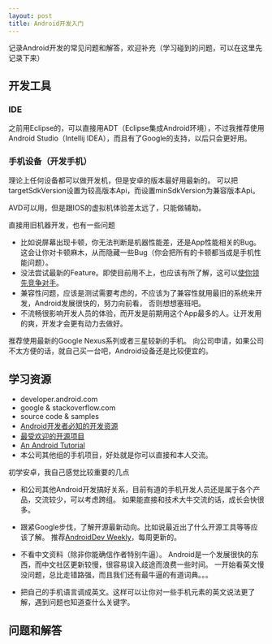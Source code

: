 ```yaml
---
layout: post
title: Android开发入门
---
```


记录Android开发的常见问题和解答，欢迎补充（学习碰到的问题，可以在这里先记录下来）

## 开发工具

### IDE

之前用Eclipse的，可以直接用ADT（Eclipse集成Android环境），不过我推荐使用Android Studio（Intellij IDEA），而且有了Google的支持，以后只会更好用。

### 手机设备（开发手机）

理论上任何设备都可以做开发机，但是安卓的版本最好用最新的。
可以把targetSdkVersion设置为较高版本Api，而设置minSdkVersion为兼容版本Api。

AVD可以用，但是跟IOS的虚拟机体验差太远了，只能做辅助。

直接用旧机器开发，也有一些问题

-   比如说屏幕出现卡顿，你无法判断是机器性能差，还是App性能相关的Bug。
这会让你对卡顿麻木，从而隐藏一些Bug（你会把所有的卡顿都当成是手机性能问题）。
-   没法尝试最新的Feature。即使目前用不上，也应该有所了解，这可以[使你领先竞争对手](http://www.youtube.com/watch?feature=player_embedded&v=GcNNx2zdXN4)。
-   兼容性问题，应该是测试需要考虑的，不应该为了兼容性就用最旧的系统来开发，Android发展很快的，努力向前看，
否则想想塞班吧。
-   不流畅很影响开发人员的体验，而开发是前期用这个App最多的人。让开发用的爽，开发才会更有动力去做好。

推荐使用最新的Google Nexus系列或者三星较新的手机。
向公司申请，如果公司不太方便的话，就自己买一台吧，Android设备还是比较便宜的。

## 学习资源

-   developer.android.com
-   google & stackoverflow.com
-   source code & samples
-   [Android开发者必知的开发资源](http://www.importnew.com/3988.html)
-   [最受欢迎的开源项目](http://www.csdn.net/article/tag/%E6%9C%80%E5%8F%97%E6%AC%A2%E8%BF%8E%E7%9A%84%E5%BC%80%E6%BA%90%E9%A1%B9%E7%9B%AE)
-   [An Android Tutorial](http://www.vogella.com/articles/Android/article.html)
-   本公司其他组的手机项目，好处就是你可以直接和本人交流。

初学安卓，我自己感觉比较重要的几点

-   和公司其他Android开发搞好关系，目前有道的手机开发人员还是属于各个产品，交流较少，可以考虑跨组。 如果能直接和技术大牛交流的话，成长会快很多。

-   跟紧Google步伐，了解开源最新动向。比如说最近出了什么开源工具等等应该了解。
推荐[AndroidDev Weekly](http://androiddevweekly.com/)，每周更新的。

-   不看中文资料（除非你能确信作者特别牛逼）。 Android是一个发展很快的东西，而中文社区更新较慢，很容易误入歧途而浪费一些时间。 一开始看英文慢没问题，总比走错路强，而且我们还有最牛逼的有道词典。。。

-   把自己的手机语言调成英文。这样可以让你对一些手机元素的英文说法更了解，遇到问题也知道查什么关键字。

## 问题和解答


